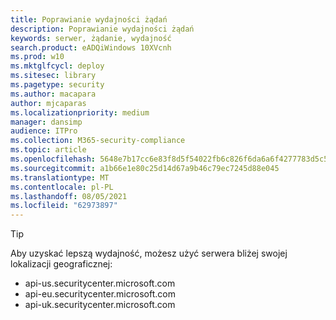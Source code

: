 ```yaml
---
title: Poprawianie wydajności żądań
description: Poprawianie wydajności żądań
keywords: serwer, żądanie, wydajność
search.product: eADQiWindows 10XVcnh
ms.prod: w10
ms.mktglfcycl: deploy
ms.sitesec: library
ms.pagetype: security
ms.author: macapara
author: mjcaparas
ms.localizationpriority: medium
manager: dansimp
audience: ITPro
ms.collection: M365-security-compliance
ms.topic: article
ms.openlocfilehash: 5648e7b17cc6e83f8d5f54022fb6c826f6da6a6f4277783d5c521e1c95ca6c85
ms.sourcegitcommit: a1b66e1e80c25d14d67a9b46c79ec7245d88e045
ms.translationtype: MT
ms.contentlocale: pl-PL
ms.lasthandoff: 08/05/2021
ms.locfileid: "62973897"
---
```

>[!TIP]
>Aby uzyskać lepszą wydajność, możesz użyć serwera bliżej swojej lokalizacji geograficznej:
> - api-us.securitycenter.microsoft.com
> - api-eu.securitycenter.microsoft.com
> - api-uk.securitycenter.microsoft.com
